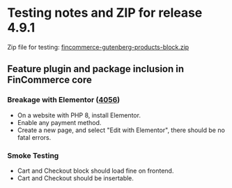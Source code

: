 # Testing notes and ZIP for release 4.9.1

Zip file for testing: [fincommerce-gutenberg-products-block.zip](https://github.com/dieselfox1/fincommerce-gutenberg-products-block/files/6304864/fincommerce-gutenberg-products-block.zip)

## Feature plugin and package inclusion in FinCommerce core

### Breakage with Elementor ([4056](https://github.com/dieselfox1/fincommerce-gutenberg-products-block/pull/4056))

-   On a website with PHP 8, install Elementor.
-   Enable any payment method.
-   Create a new page, and select "Edit with Elementor", there should be no fatal errors.

### Smoke Testing

-   Cart and Checkout block should load fine on frontend.
-   Cart and Checkout should be insertable.
